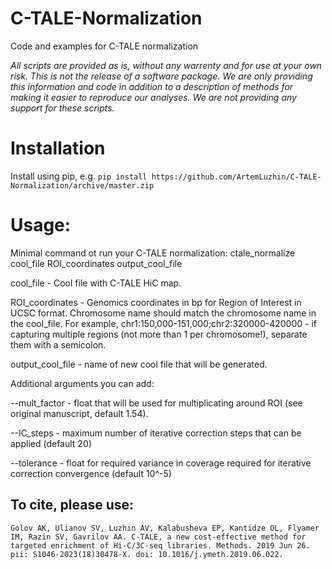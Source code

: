 # C-TALE-Normalization
Code and examples for C-TALE normalization

*All scripts are provided as is, without any warrenty and for use at your own risk. This is not the release of a software package. We are only providing this information and code in addition to a description of methods for making it easier to reproduce our analyses. We are not providing any support for these scripts.*

# Installation

Install using pip, e.g.
`pip install https://github.com/ArtemLuzhin/C-TALE-Normalization/archive/master.zip`

# Usage:

Minimal command ot run your C-TALE normalization:
ctale_normalize cool_file ROI_coordinates output_cool_file

cool_file - Cool file with C-TALE HiC map.

ROI_coordinates - Genomics coordinates in bp for Region of Interest in UCSC format.
Chromosome name should match the chromosome name in the cool_file.
For example, chr1:150,000-151,000;chr2:320000-420000 - if capturing multiple regions (not more than 1 per chromosome!), separate them with a semicolon.

output_cool_file - name of new cool file that will be generated.

Additional arguments you can add:

--mult_factor - float that will be used for multiplicating around ROI (see original manuscript, default 1.54).

--IC_steps - maximum number of iterative correction steps that can be applied (default 20)

--tolerance - float for required variance in coverage required for iterative correction convergence (default 10^-5)

## To cite, please use:
`Golov AK, Ulianov SV, Luzhin AV, Kalabusheva EP, Kantidze OL, Flyamer IM,
Razin SV, Gavrilov AA. C-TALE, a new cost-effective method for targeted
enrichment of Hi-C/3C-seq libraries. Methods. 2019 Jun 26. pii:
S1046-2023(18)30478-X. doi: 10.1016/j.ymeth.2019.06.022.`
